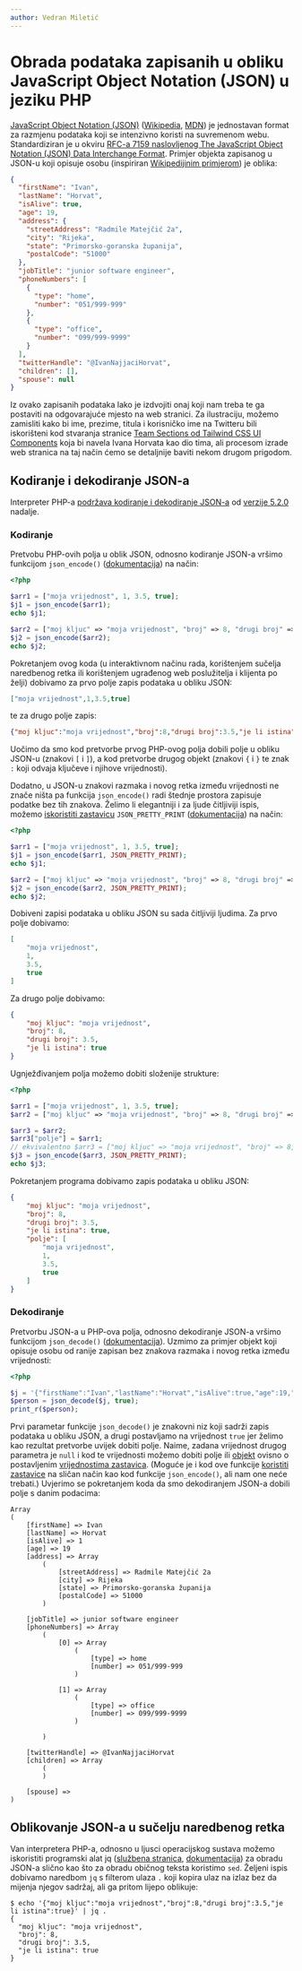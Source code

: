 ```yaml
---
author: Vedran Miletić
---
```


# Obrada podataka zapisanih u obliku JavaScript Object Notation (JSON) u jeziku PHP

[JavaScript Object Notation (JSON)](https://www.json.org/) ([Wikipedia](https://en.wikipedia.org/wiki/JSON), [MDN](https://developer.mozilla.org/en-US/docs/Web/JavaScript/Reference/Global_Objects/JSON)) je jednostavan format za razmjenu podataka koji se intenzivno koristi na suvremenom webu. Standardiziran je u okviru [RFC-a 7159 naslovljenog The JavaScript Object Notation (JSON) Data Interchange Format](https://datatracker.ietf.org/doc/html/rfc7159). Primjer objekta zapisanog u JSON-u koji opisuje osobu (inspiriran [Wikipedijinim primjerom](https://en.wikipedia.org/wiki/JSON#Syntax)) je oblika:

``` json
{
  "firstName": "Ivan",
  "lastName": "Horvat",
  "isAlive": true,
  "age": 19,
  "address": {
    "streetAddress": "Radmile Matejčić 2a",
    "city": "Rijeka",
    "state": "Primorsko-goranska županija",
    "postalCode": "51000"
  },
  "jobTitle": "junior software engineer",
  "phoneNumbers": [
    {
      "type": "home",
      "number": "051/999-999"
    },
    {
      "type": "office",
      "number": "099/999-9999"
    }
  ],
  "twitterHandle": "@IvanNajjaciHorvat",
  "children": [],
  "spouse": null
}
```

Iz ovako zapisanih podataka lako je izdvojiti onaj koji nam treba te ga postaviti na odgovarajuće mjesto na web stranici. Za ilustraciju, možemo zamisliti kako bi ime, prezime, titula i korisničko ime na Twitteru bili iskorišteni kod stvaranja stranice [Team Sections od Tailwind CSS UI Components](https://tailwindui.com/components/marketing/sections/team-sections) koja bi navela Ivana Horvata kao dio tima, ali procesom izrade web stranica na taj način ćemo se detaljnije baviti nekom drugom prigodom.

## Kodiranje i dekodiranje JSON-a

Interpreter PHP-a [podržava kodiranje i dekodiranje JSON-a](https://www.php.net/manual/en/book.json.php) od [verzije 5.2.0](https://www.php.net/releases/5_2_0.php) nadalje.

### Kodiranje

Pretvobu PHP-ovih polja u oblik JSON, odnosno kodiranje JSON-a vršimo funkcijom `json_encode()` ([dokumentacija](https://www.php.net/manual/en/function.json-encode.php)) na način:

``` php
<?php

$arr1 = ["moja vrijednost", 1, 3.5, true];
$j1 = json_encode($arr1);
echo $j1;

$arr2 = ["moj kljuc" => "moja vrijednost", "broj" => 8, "drugi broj" => 3.5, "je li istina" => true];
$j2 = json_encode($arr2);
echo $j2;
```

Pokretanjem ovog koda (u interaktivnom načinu rada, korištenjem sučelja naredbenog retka ili korištenjem ugrađenog web poslužitelja i klijenta po želji) dobivamo za prvo polje zapis podataka u obliku JSON:

``` json
["moja vrijednost",1,3.5,true]
```

te za drugo polje zapis:

``` json
{"moj kljuc":"moja vrijednost","broj":8,"drugi broj":3.5,"je li istina":true}
```

Uočimo da smo kod pretvorbe prvog PHP-ovog polja dobili polje u obliku JSON-u (znakovi `[` i `]`), a kod pretvorbe drugog objekt (znakovi `{` i `}` te znak `:` koji odvaja ključeve i njihove vrijednosti).

Dodatno, u JSON-u znakovi razmaka i novog retka između vrijednosti ne znače ništa pa funkcija `json_encode()` radi štednje prostora zapisuje podatke bez tih znakova. Želimo li elegantniji i za ljude čitljiviji ispis, možemo [iskoristiti zastavicu](https://www.php.net/manual/en/function.json-encode.php#refsect1-function.json-encode-parameters) `JSON_PRETTY_PRINT` ([dokumentacija](https://www.php.net/manual/en/json.constants.php)) na način:

``` php
<?php

$arr1 = ["moja vrijednost", 1, 3.5, true];
$j1 = json_encode($arr1, JSON_PRETTY_PRINT);
echo $j1;

$arr2 = ["moj kljuc" => "moja vrijednost", "broj" => 8, "drugi broj" => 3.5, "je li istina" => true];
$j2 = json_encode($arr2, JSON_PRETTY_PRINT);
echo $j2;
```

Dobiveni zapisi podataka u obliku JSON su sada čitljiviji ljudima. Za prvo polje dobivamo:

``` json
[
    "moja vrijednost",
    1,
    3.5,
    true
]
```

Za drugo polje dobivamo:

``` json
{
    "moj kljuc": "moja vrijednost",
    "broj": 8,
    "drugi broj": 3.5,
    "je li istina": true
}
```

Ugnježđivanjem polja možemo dobiti složenije strukture:

``` php
<?php

$arr1 = ["moja vrijednost", 1, 3.5, true];
$arr2 = ["moj kljuc" => "moja vrijednost", "broj" => 8, "drugi broj" => 3.5, "je li istina" => true];

$arr3 = $arr2;
$arr3["polje"] = $arr1;
// ekvivalentno $arr3 = ["moj kljuc" => "moja vrijednost", "broj" => 8, "drugi broj" => 3.5, "je li istina" => true, "polje" => ["moja vrijednost", 1, 3.5, true]];
$j3 = json_encode($arr3, JSON_PRETTY_PRINT);
echo $j3;
```

Pokretanjem programa dobivamo zapis podataka u obliku JSON:

``` json
{
    "moj kljuc": "moja vrijednost",
    "broj": 8,
    "drugi broj": 3.5,
    "je li istina": true,
    "polje": [
        "moja vrijednost",
        1,
        3.5,
        true
    ]
}
```

### Dekodiranje

Pretvorbu JSON-a u PHP-ova polja, odnosno dekodiranje JSON-a vršimo funkcijom `json_decode()` ([dokumentacija](https://www.php.net/manual/en/function.json-decode.php)). Uzmimo za primjer objekt koji opisuje osobu od ranije zapisan bez znakova razmaka i novog retka između vrijednosti:

``` php
<?php

$j = '{"firstName":"Ivan","lastName":"Horvat","isAlive":true,"age":19,"address":{"streetAddress":"Radmile Matejčić 2a","city":"Rijeka","state":"Primorsko-goranska županija","postalCode":"51000"},"jobTitle":"junior software engineer","phoneNumbers":[{"type":"home","number":"051/999-999"},{"type":"office","number":"099/999-9999"}],"twitterHandle":"@IvanNajjaciHorvat","children":[],"spouse":null}';
$person = json_decode($j, true);
print_r($person);
```

Prvi parametar funkcije `json_decode()` je znakovni niz koji sadrži zapis podataka u obliku JSON, a drugi postavljamo na vrijednost `true` jer želimo kao rezultat pretvorbe uvijek dobiti polje. Naime, zadana vrijednost drugog parametra je `null` i kod te vrijednosti možemo dobiti polje ili [objekt](https://www.php.net/manual/en/language.oop5.php) ovisno o postavljenim [vrijednostima zastavica](https://www.php.net/manual/en/json.constants.php). (Moguće je i kod ove funkcije [koristiti zastavice](https://www.php.net/manual/en/function.json-decode.php#refsect1-function.json-decode-parameters) na sličan način kao kod funkcije `json_encode()`, ali nam one neće trebati.) Uvjerimo se pokretanjem koda da smo dekodiranjem JSON-a dobili polje s danim podacima:

``` text
Array
(
    [firstName] => Ivan
    [lastName] => Horvat
    [isAlive] => 1
    [age] => 19
    [address] => Array
        (
            [streetAddress] => Radmile Matejčić 2a
            [city] => Rijeka
            [state] => Primorsko-goranska županija
            [postalCode] => 51000
        )

    [jobTitle] => junior software engineer
    [phoneNumbers] => Array
        (
            [0] => Array
                (
                    [type] => home
                    [number] => 051/999-999
                )

            [1] => Array
                (
                    [type] => office
                    [number] => 099/999-9999
                )

        )

    [twitterHandle] => @IvanNajjaciHorvat
    [children] => Array
        (
        )

    [spouse] =>
)
```

## Oblikovanje JSON-a u sučelju naredbenog retka

Van interpretera PHP-a, odnosno u ljusci operacijskog sustava možemo iskoristiti programski alat jq ([službena stranica](https://stedolan.github.io/jq/), [dokumentacija](https://stedolan.github.io/jq/manual/)) za obradu JSON-a slično kao što za obradu običnog teksta koristimo `sed`. Željeni ispis dobivamo naredbom `jq` s filterom ulaza `.` koji kopira ulaz na izlaz bez da mijenja njegov sadržaj, ali ga pritom lijepo oblikuje:

``` shell
$ echo '{"moj kljuc":"moja vrijednost","broj":8,"drugi broj":3.5,"je li istina":true}' | jq .
{
  "moj kljuc": "moja vrijednost",
  "broj": 8,
  "drugi broj": 3.5,
  "je li istina": true
}
```
